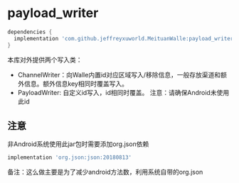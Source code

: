 # payload_writer

```groovy
dependencies {
  implementation 'com.github.jeffreyxuworld.MeituanWalle:payload_writer:0.9.0'
}
```

本库对外提供两个写入类：

- ChannelWriter：向Walle内置id对应区域写入/移除信息，一般存放渠道和额外信息。额外信息key相同时覆盖写入。
- PayloadWriter: 自定义id写入，id相同时覆盖。
  注意：请确保Android未使用此id

## 注意
非Android系统使用此jar包时需要添加org.json依赖

```groovy
implementation 'org.json:json:20180813'
```
备注：这么做主要是为了减少android方法数，利用系统自带的org.json
